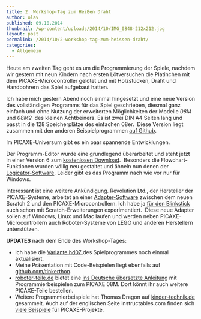 ```yaml
---
title: 2. Workshop-Tag zum Heißen Draht
author: olav
published: 09.10.2014
thumbnail: /wp-content/uploads/2014/10/IMG_0848-212x212.jpg
layout: post
permalink: /2014/10/2-workshop-tag-zum-heissen-draht/
categories:
  - Allgemein
---
```

Heute am zweiten Tag geht es um die Programmierung der Spiele, nachdem wir gestern mit neun Kindern nach ersten Lötversuchen die Platinchen mit dem PICAXE-Microcontroller gelötet und mit Holzstücken, Draht und Handbohrern das Spiel aufgebaut hatten.

Ich habe mich gestern Abend noch einmal hingesetzt und eine neue Version des vollständigen Programms für das Spiel geschrieben, diesmal ganz einfach und ohne Nutzung der erweiterten Möglichkeiten der Modelle *08M* und *08M2*  des kleinen Achtbeiners. Es ist zwei DIN A4 Seiten lang und passt in die 128 Speicherplätze des einfachen 08er.  Diese Version liegt zusammen mit den anderen Beispielprogrammen [auf Github][1].

Im PICAXE-Universum gibt es ein paar spannende Entwicklungen.

Der Programm-Editor wurde eine grundlegend überarbeitet und steht jetzt in einer Version 6 zum [kostenlosen Download][2].  Besonders die Flowchart-Funktionen wurden völlig neu gestaltet und ähneln nun denen der [Logicator-Software][3]. Leider gibt es das Programm nach wie vor nur für Windows.

Interessant ist eine weitere Ankündigung. Revolution Ltd., der Hersteller der PICAXE-Systeme, arbeitet an einer [Adapter-Software][4] zwischen dem neuen Scratch 2 und den PICAXE-Microcontrollern. Ich habe ja [für den Blinkstick][5] auch schon mit Scratch-Erweiterungen experimentiert.  Diese neue Adapter sollen auf Windows, Linux und Mac laufen und werden neben PICAXE-Microcontrollern auch Roboter-Systeme von LEGO und anderen Herstellern unterstützen.

**UPDATES** nach dem Ende des Workshop-Tages:

  * Ich habe die [Variante hd07 ][1]des Spielprogrammes noch einmal aktualisiert.
  * Meine Präsentation mit Code-Beispielen liegt ebenfalls auf [github.com/tinkerthon][6].
  * [roboter-teile.de][7] bietet eine [ins Deutsche übersetzte Anleitung][8] mit Programmierbeispielen zum PICAXE 08M. Dort könnt ihr auch weitere PICAXE-Teile bestellen.
  * Weitere Programmierbeispiele hat Thomas Dragon auf [kinder-technik.de][9] gesammelt. Auch auf der englischen Seite instructables.com finden sich [viele Beispiele][10] für PICAXE-Projekte.

 [1]: https://github.com/tinkerthon/Der-heisse-Draht/blob/master/code/hd07.bas
 [2]: http://www.picaxe.com/Software/PICAXE/PICAXE-Editor-6/
 [3]: http://www.picaxe.com/Teaching/Logicator-Flowcharting-Software/
 [4]: http://www.picaxe.com/Teaching/Other-Software/Scratch-Helper-Apps/
 [5]: /2014/09/blinkstick-pro-mit-scratch-steuern/
 [6]: https://github.com/tinkerthon/Der-heisse-Draht/raw/master/heisser_draht.pdf
 [7]: http://www.picaxe-shop.de/
 [8]: http://www.roboter-teile.de/datasheets/AXE003M_D.pdf
 [9]: http://www.kinder-technik.de/elektronik/mikrocontroller-picaxe/picaxe-programmbeispiele.html
 [10]: http://www.instructables.com/tag/?q=picaxe
